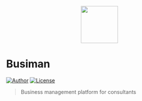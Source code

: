 <p align="center">
    <img src="https://noticon-static.tammolo.com/dgggcrkxq/image/upload/v1575060077/noticon/wpqzgzdhfdzt5phh0hrg.svg" width="100"/>
</p>

# Busiman

[![Author](https://img.shields.io/badge/author-hwhang0917-green?style=flat&logo=github)](https://github.com/hwhang0917)
[![License](https://img.shields.io/github/license/hwhang0917/busiman)](https://github.com/hwhang0917/busiman/blob/master/LICENSE)

> Business management platform for consultants